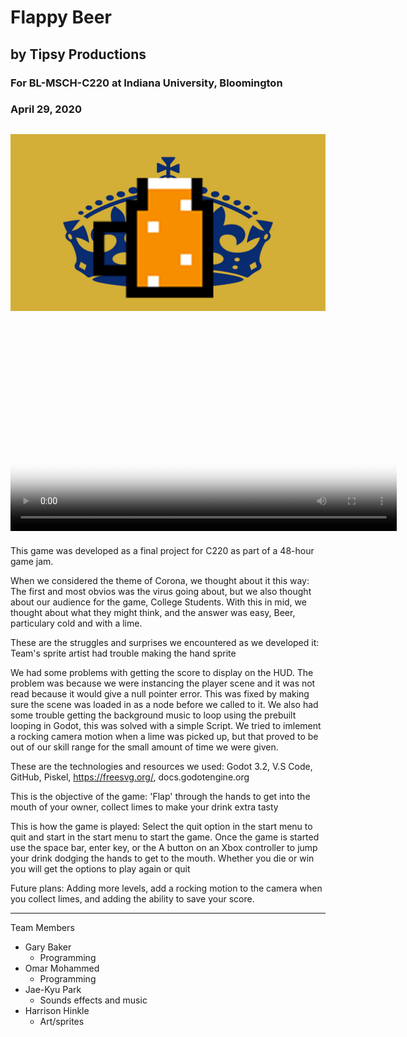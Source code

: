 # Flappy Beer
## by Tipsy Productions 
### For BL-MSCH-C220 at Indiana University, Bloomington
### April 29, 2020

![](Assets/FlappyBeer_Thumbnail.png)
<video poster="Assets/FlappyBeer_Thumbnail.png" width="618" height="347" controls preload> 
    <source src="=FlappyBeerVideo.mp4" media="only screen and (min-device-width: 568px)"></source>
</video>
---

This game was developed as a final project for C220 as part of a 48-hour game jam. 

When we considered the theme of Corona, we thought about it this way: The first and most obvios was the virus going about, but we also thought about our audience for the game, College Students. With this in mid, we thought about what they might think, and the answer was easy, Beer, particulary cold and with a lime.

These are the struggles and surprises we encountered as we developed it: Team's sprite artist had trouble making the hand sprite

We had some problems with getting the score to display on the HUD. The problem was because we were instancing the player scene and it was not read because it would give a null pointer error. This was fixed by making sure the scene was loaded in as a node before we called to it. We also had some trouble getting the background music to loop using the prebuilt looping in Godot, this was solved with a simple Script. We tried to imlement a rocking camera motion when a lime was picked up, but that proved to be out of our skill range for the small amount of time we were given.

These are the technologies and resources we used: Godot 3.2, V.S Code, GitHub, Piskel, https://freesvg.org/, docs.godotengine.org

This is the objective of the game: 'Flap' through the hands to get into the mouth of your owner, collect limes to make your drink extra tasty

This is how the game is played: Select the quit option in the start menu to quit and start in the start menu to start the game. Once the game is started use the space bar, enter key, or the A button on an Xbox controller to jump your drink dodging the hands to get to the mouth. Whether you die or win you will get the options to play again or quit

Future plans: Adding more levels, add a rocking motion to the camera when you collect limes, and adding the ability to save your score.

---

Team Members

  * Gary Baker
    * Programming
  * Omar Mohammed
    * Programming 
  * Jae-Kyu Park
    * Sounds effects and music
  * Harrison Hinkle
     * Art/sprites
